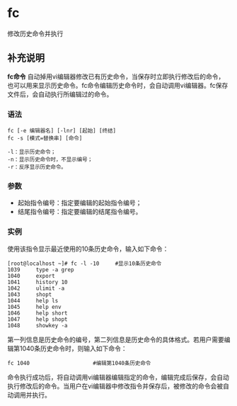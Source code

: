 fc
===

修改历史命令并执行

## 补充说明

**fc命令** 自动掉用vi编辑器修改已有历史命令，当保存时立即执行修改后的命令，也可以用来显示历史命令。fc命令编辑历史命令时，会自动调用vi编辑器。fc保存文件后，会自动执行所编辑过的命令。

### 语法  

```
fc [-e 编辑器名] [-lnr] [起始] [终结]
fc -s [模式=替换串] [命令]
```

  

```
-l：显示历史命令；
-n：显示历史命令时，不显示编号；
-r：反序显示历史命令。
```

### 参数  

*   起始指令编号：指定要编辑的起始指令编号；
*   结尾指令编号：指定要编辑的结尾指令编号。

### 实例  

使用该指令显示最近使用的10条历史命令，输入如下命令：

```
[root@localhost ~]# fc -l -10     #显示10条历史命令
1039     type -a grep
1040     export
1041     history 10
1042     ulimit -a
1043     shopt
1044     help ls
1045     help env
1046     help short
1047     help shopt
1048     showkey -a
```

第一列信息是历史命令的编号，第二列信息是历史命令的具体格式。若用户需要编辑第1040条历史命令时，则输入如下命令：

```
fc 1040                    #编辑第1040条历史命令
```

命令执行成功后，将自动调用vi编辑器编辑指定的命令，编辑完成后保存，会自动执行修改后的命令。当用户在vi编辑器中修改指令并保存后，被修改的命令会被自动调用并执行。



